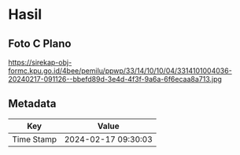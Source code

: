 # Hasil

## Foto C Plano

https://sirekap-obj-formc.kpu.go.id/4bee/pemilu/ppwp/33/14/10/10/04/3314101004036-20240217-091126--bbefd89d-3e4d-4f3f-9a6a-6f6ecaa8a713.jpg


## Metadata

| Key        | Value               |
| ---------- | ------------------- |
| Time Stamp | 2024-02-17 09:30:03 |



